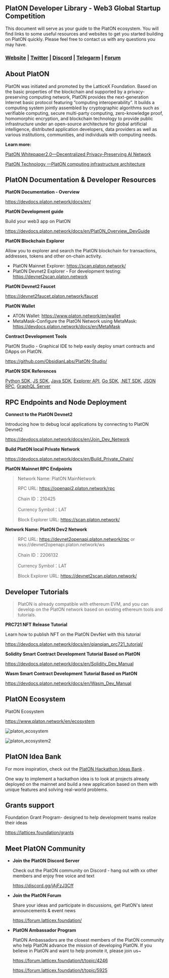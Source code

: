 ## PlatON Developer Library - Web3 Global Startup Competition



This document will serve as your guide to the PlatON ecosystem. You will find links to some useful resources and websites to get you started building on PlatON quickly. Please feel free to contact us with any questions you may have.

### [Website](https://www.platon.network/en) | [Twitter](https://twitter.com/PlatON_Network) | [Discord](https://discord.gg/jAjFzJ3Cff) | [Telegarm](https://t.me/PlatONNetwork) | [Forum](https://forum.latticex.foundation/c/PlatON-EN)



## About PlatON

PlatON was initiated and promoted by the LatticeX Foundation. Based on the basic properties of the blockchain and supported by a privacy-preserving computing network, PlatON provides the next-generation Internet basic protocol featuring “computing interoperability”. It builds a computing system jointly assembled by cryptographic algorithms such as verifiable computing, secure multi-party computing, zero-knowledge proof, homomorphic encryption, and blockchain technology to provide public infrastructure under an open-source architecture for global artificial intelligence, distributed application developers, data providers as well as various institutions, communities, and individuals with computing needs.

**Learn more:**

[PlatON Whitepaper2.0—Decentralized Privacy-Preserving AI Network](https://www.platon.network/pdf/en/PlatON_A_High-Efficiency_Trustless_Computing_Network_Whitepaper_EN_2.pdf)

[PlatON Technology —PlatON computing infrastructure architecture](https://devdocs.platon.network/docs/en/PlatON_Overall_Solution/)



## PlatON Documentation & Developer Resources

**PlatON Documentation - Overview** 

https://devdocs.platon.network/docs/en/



**PlatON Development guide**

Build your web3 app on PlatON

https://devdocs.platon.network/docs/en/PlatON_Overview_DevGuide



**PlatON Blockchain Explorer**

Allow you to explorer and search the PlatON  blockchain for transactions, addresses, tokens and other on-chain activity.

- PlatON Mainnet Explorer: https://scan.platon.network/
- PlatON Devnet2 Explorer - For development testing: https://devnet2scan.platon.network



**PlatON Devnet2 Faucet**

https://devnet2faucet.platon.network/faucet



**PlatON Wallet**

- ATON Wallet: https://www.platon.network/en/wallet
- MetaMask-Configure the PlatON Network using MetaMask:  https://devdocs.platon.network/docs/en/MetaMask



**Contract Development Tools**

PlatON Studio - Graphical IDE to help easily deploy smart contracts and DApps on PlatON.

https://github.com/ObsidianLabs/PlatON-Studio/



**PlatON SDK References**

[Python SDK,](https://devdocs.platon.network/docs/en/Python_SDK) [JS SDK](https://devdocs.platon.network/docs/en/JS_SDK), [Java SDK](https://devdocs.platon.network/docs/en/Java_SDK), [Explorer API](https://devdocs.platon.network/docs/en/Explorer_API), [Go SDK](https://devdocs.platon.network/docs/en/Go_SDK), [.NET SDK](https://devdocs.platon.network/docs/en/NET_SDK), [JSON RPC](https://devdocs.platon.network/docs/en/Json_Rpc), [GraphQL Server](https://devdocs.platon.network/docs/en/GraphQL_Server)





## RPC Endpoints and Node Deployment

**Connect to the PlatON Devnet2**

Introducing how to debug local applications by connecting to PlatON Devnet2

https://devdocs.platon.network/docs/en/Join_Dev_Network



**Build PlatON local Private Network**

https://devdocs.platon.network/docs/en/Build_Private_Chain/



**PlatON Mainnet RPC Endpoints**

> Network Name: PlatON MainNetwork
>
> RPC URL: https://openapi2.platon.network/rpc
>
> Chain ID：210425
>
> Currency Symbol：LAT
>
> Block Explorer URL: https://scan.platon.network/



**Network Name: PlatON Dev2 Network**

> RPC URL: https://devnet2openapi.platon.network/rpc   or  wss://devnet2openapi.platon.network/ws
>
> Chain ID：2206132
>
> Currency Symbol：LAT
>
> Block Explorer URL: https://devnet2scan.platon.network/



## Developer Tutorials

> PlatON is already compatible with ethereum EVM, and you can develop on the PlatON network based on existing ethereum tools and tutorials.



**PRC721 NFT Release Tutorial**

Learn how to publish NFT on the PlatON DevNet with this tutorial

https://devdocs.platon.network/docs/en/qianqian_prc721_tutorial/



**Solidity Smart Contract Development Tutorial Based on PlatON**

https://devdocs.platon.network/docs/en/Solidity_Dev_Manual



**Wasm Smart Contract Development Tutorial Based on PlatON**

https://devdocs.platon.network/docs/en/Wasm_Dev_Manual





## PlatON Ecosystem

PlatON Ecosystem

https://www.platon.network/en/ecosystem

![platon_ecosystem](img/platon_ecosystem.png)

![platon_ecosystem2](img/platon_ecosystem2.png)



## PlatON Idea Bank

For more inspiration, check out the [PlatON Hackathon Ideas Bank](https://github.com/PlatONnetwork/2023-Web3-Global-Startup-Competition/blob/main/Developer_Library/PlatON_Hackathon_Ideas_Bank.md) .

One way to implement a hackathon idea is to look at projects already deployed on the mainnet and build a new application based on them with unique features and solving real-world problems.



## Grants support

Foundation Grant Program- designed to help development teams realize their ideas

https://latticex.foundation/grants



## Meet PlatON Community

- **Join the PlatON Discord Server**

  Check out the PlatON community on Discord - hang out with xx other members and enjoy free voice and text

  https://discord.gg/jAjFzJ3Cff



- **Join the PlatON Forum**

  Share your ideas and participate in discussions, get PlatON's latest announcements & event news

  https://forum.latticex.foundation/



- **PlatON Ambassador Program**

  PlatON Ambassadors are the closest members of the PlatON community who help PlatON advance the mission of developing PlatON. If you believe in PlatON and want to help promote it, please join us~

  https://forum.latticex.foundation/t/topic/4246

  https://forum.latticex.foundation/t/topic/5925






